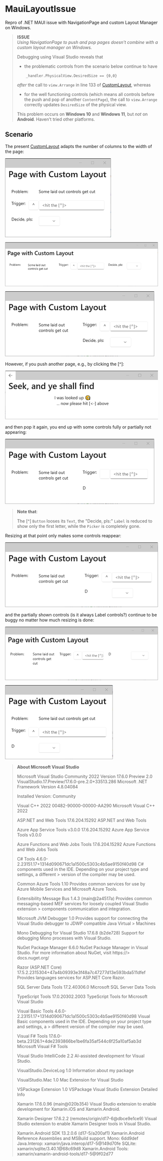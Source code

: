 # MauiLayoutIssue
Repro of .NET MAUI issue with NavigationPage and custom Layout Manager on Windows.

> **ISSUE**  
> *Using NavigationPage to push and pop pages doesn't combine with a custom layout manager on
> Windows.*
> 
> Debugging using Visual Studio reveals that
> - the problematic controls from the scenario below continue to have
> ```
>     _handler.PhysicalView.DesiredSize == {0,0}
> ```
> *after* the call to `view.Arrange`  in line 133 of [CustomLayout](CustomLayout.cs), whereas
> - for the well functioning controls (which means all controls before the push and pop of another
> `ContentPage`), the call to `view.Arrange` correctly updates `DesiredSize` of the physical view.
>
> This problem occurs on **Windows 10** and **Windows 11**, but *not* on **Android**.
> Haven't tried other platforms.

## Scenario

The present [CustomLayout](CustomLayout.cs) adapts the number of columns to the width of the page:

![](Screenshots/1_column.png)  

![](Screenshots/3_columns.png)

![](Screenshots/2_columns.png)

However, if you push another page, e.g., by clicking the [^]:

![](Screenshots/lookup.png)

and then pop it again, you end up with some controls fully or partially not appearing:

![](Screenshots/2_columns_buggy_after_return_from_lookup.png)

> **Note that**:
> 
> The [^] `Button` looses its `Text`, the "Decide, pls:" `Label` is reduced to show
> only the first letter, while the `Picker` is completely gone.
> 

Resizing at that point only makes some controls reappear:

![](Screenshots/2_columns_resized_after_return_from_lookup_-_still_buggy.png)

and the partially shown controls (is it always Label controls?) continue to be buggy no matter how much resizing is done:

![](Screenshots/3_columns_after_lookup_-_bug_persists.png)

![](Screenshots/1_column_after_lookup_-_still_buggy.png)

> **About Microsoft Visual Studio**
> 
> Microsoft Visual Studio Community 2022
> Version 17.6.0 Preview 2.0
> VisualStudio.17.Preview/17.6.0-pre.2.0+33513.286
> Microsoft .NET Framework
> Version 4.8.04084
> 
> Installed Version: Community
> 
> Visual C++ 2022   00482-90000-00000-AA290
> Microsoft Visual C++ 2022
> 
> ASP.NET and Web Tools   17.6.204.15292
> ASP.NET and Web Tools
> 
> Azure App Service Tools v3.0.0   17.6.204.15292
> Azure App Service Tools v3.0.0
> 
> Azure Functions and Web Jobs Tools   17.6.204.15292
> Azure Functions and Web Jobs Tools
> 
> C# Tools   4.6.0-2.23151.17+1314d090671dc1a1500c5303c4b5ae9150f40d98
> C# components used in the IDE. Depending on your project type and settings, a different > version of the compiler may be used.
> 
> Common Azure Tools   1.10
> Provides common services for use by Azure Mobile Services and Microsoft Azure Tools.
> 
> Extensibility Message Bus   1.4.3 (main@2a4517a)
> Provides common messaging-based MEF services for loosely coupled Visual Studio extension > components communication and integration.
> 
> Microsoft JVM Debugger   1.0
> Provides support for connecting the Visual Studio debugger to JDWP compatible Java Virtual > Machines
> 
> Mono Debugging for Visual Studio   17.6.8 (b2de728)
> Support for debugging Mono processes with Visual Studio.
> 
> NuGet Package Manager   6.6.0
> NuGet Package Manager in Visual Studio. For more information about NuGet, visit https://> docs.nuget.org/
> 
> Razor (ASP.NET Core)   17.5.2.2315304+47a4b09393e3f48a7c47277d13e593bda511dfef
> Provides languages services for ASP.NET Core Razor.
> 
> SQL Server Data Tools   17.2.40306.0
> Microsoft SQL Server Data Tools
> 
> TypeScript Tools   17.0.20302.2003
> TypeScript Tools for Microsoft Visual Studio
> 
> Visual Basic Tools   4.6.0-2.23151.17+1314d090671dc1a1500c5303c4b5ae9150f40d98
> Visual Basic components used in the IDE. Depending on your project type and settings, a > different version of the compiler may be used.
> 
> Visual F# Tools   17.6.0-beta.23126.1+4de2393866be1be6fa35af544c6f25a10af5ab3d
> Microsoft Visual F# Tools
> 
> Visual Studio IntelliCode   2.2
> AI-assisted development for Visual Studio.
> 
> VisualStudio.DeviceLog   1.0
> Information about my package
> 
> VisualStudio.Mac   1.0
> Mac Extension for Visual Studio
> 
> VSPackage Extension   1.0
> VSPackage Visual Studio Extension Detailed Info
> 
> Xamarin   17.6.0.96 (main@020b354)
> Visual Studio extension to enable development for Xamarin.iOS and Xamarin.Android.
> 
> Xamarin Designer   17.6.2.2 (remotes/origin/d17-6@dbce9e1ce9)
> Visual Studio extension to enable Xamarin Designer tools in Visual Studio.
> 
> Xamarin.Android SDK   13.2.0.6 (d17-5/a200af1)
> Xamarin.Android Reference Assemblies and MSBuild support.
>     Mono: 6dd9def
>     Java.Interop: xamarin/java.interop/d17-5@149d70fe
>     SQLite: xamarin/sqlite/3.40.1@68c69d8
>     Xamarin.Android Tools: xamarin/xamarin-android-tools/d17-5@9f02d77
> 
